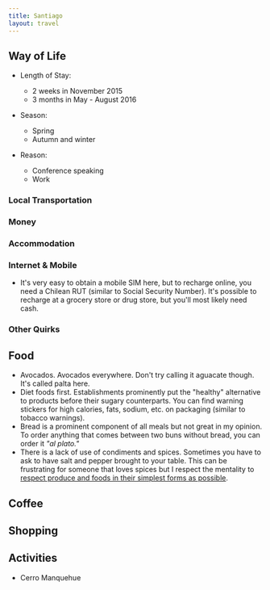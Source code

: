 ```yaml
---
title: Santiago
layout: travel
---
```

## Way of Life
* Length of Stay:
  * 2 weeks in November 2015
  * 3 months in May - August 2016

* Season:
  * Spring
  * Autumn and winter

* Reason:
  * Conference speaking
  * Work

### Local Transportation

### Money

### Accommodation

### Internet & Mobile

* It's very easy to obtain a mobile SIM here, but to recharge online, you need a Chilean RUT (similar to Social Security Number).
It's possible to recharge at a grocery store or drug store, but you'll most likely need cash.
### Other Quirks

## Food
* Avocados. Avocados everywhere. Don't try calling it aguacate though. It's called palta here.
* Diet foods first. Establishments prominently put the "healthy" alternative to products before their sugary counterparts.
You can find warning stickers for high calories, fats, sodium, etc. on packaging (similar to tobacco warnings).
* Bread is a prominent component of all meals but not great in my opinion. To order anything that comes between two buns without bread, you can order it _"al plato."_
* There is a lack of use of condiments and spices. Sometimes you have to ask to have salt and pepper brought to your table.
This can be frustrating for someone that loves spices but I respect the mentality to
<a href="https://getpocket.com/a/read/1318626246">respect produce and foods in their simplest forms as possible</a>.

## Coffee

## Shopping

## Activities
* Cerro Manquehue
